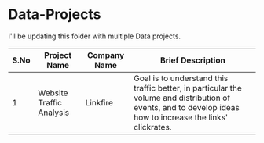 # Data-Projects

I'll be updating this folder with multiple Data projects.

| S.No  | Project Name | Company Name | Brief Description |
| ------------- | ------------- | ------------- | ------------- |
| 1  | Website Traffic Analysis | Linkfire | Goal is to understand this traffic better, in particular the volume and distribution of events, and to develop ideas how to increase the links' clickrates. |
